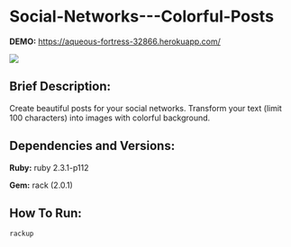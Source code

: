 # Social-Networks---Colorful-Posts

**DEMO:** https://aqueous-fortress-32866.herokuapp.com/

![](http://imgur.com/NZTg0Cv.gif)

## Brief Description:

Create beautiful posts for your social networks. Transform your text (limit 100 characters) into images with colorful background.

## Dependencies and Versions:

**Ruby:** ruby 2.3.1-p112

**Gem:** rack (2.0.1)

## How To Run:
```
rackup
```

